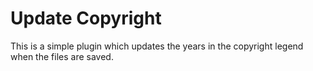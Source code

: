 # Update Copyright

This is a simple plugin which updates the years in the copyright legend when
the files are saved.
